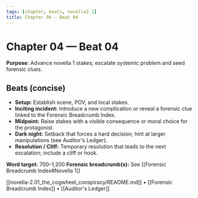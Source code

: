```yaml
---
tags: [chapter, beats, novella2.1]
title: Chapter 04 — Beat 04
---
```


# Chapter 04 — Beat 04

**Purpose**: Advance novella 1 stakes; escalate systemic problem and seed forensic clues.

## Beats (concise)
- **Setup:** Establish scene, POV, and local stakes.
- **Inciting incident:** Introduce a new complication or reveal a forensic clue linked to the Forensic Breadcrumb Index.
- **Midpoint:** Raise stakes with a visible consequence or moral choice for the protagonist.
- **Dark night:** Setback that forces a hard decision; hint at larger manipulations (see Auditor's Ledger).
- **Resolution / Cliff:** Temporary resolution that leads to the next escalation; include a cliff or hook.

**Word target:** 700–1,200
**Forensic breadcrumb(s):** See [[Forensic Breadcrumb Index#Novella 1]]

[[novella-2.01_the_cogwheel_conspiracy/README.md]] • [[Forensic Breadcrumb Index]] • [[Auditor's Ledger]]
